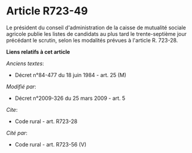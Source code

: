 # Article R723-49

Le président du conseil d'administration de la caisse de mutualité sociale agricole publie les listes de candidats au plus
tard le trente-septième jour précédant le scrutin, selon les modalités prévues à l'article R. 723-28.

**Liens relatifs à cet article**

_Anciens textes_:

  - Décret n°84-477 du 18 juin 1984 - art. 25 (M)

_Modifié par_:

  - Décret n°2009-326 du 25 mars 2009 - art. 5

_Cite_:

  - Code rural - art. R723-28

_Cité par_:

  - Code rural - art. R723-56 (V)
